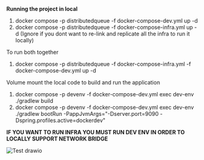**Running the project in local**
1. docker compose -p distributedqueue -f docker-compose-dev.yml up -d
2. docker compose -p distributedqueue -f docker-compose-infra.yml up -d (Ignore if you dont want to re-link and replicate all the infra to run it locally)

To run both together
1. docker compose -p distributedqueue -f docker-compose-infra.yml -f docker-compose-dev.yml up -d


Volume mount the local code to build and run the application
1. docker compose -p devenv -f docker-compose-dev.yml exec dev-env ./gradlew build
2. docker compose -p devenv -f docker-compose-dev.yml exec dev-env ./gradlew bootRun -PappJvmArgs="-Dserver.port=9090 -Dspring.profiles.active=dockerdev"


**IF YOU WANT TO RUN INFRA YOU MUST RUN DEV ENV IN ORDER TO LOCALLY SUPPORT NETWORK BRIDGE**

![Test drawio](https://github.com/user-attachments/assets/a7be76a4-c4d3-4b73-bb10-bf21f23344f9)
